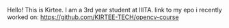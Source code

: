 Hello! This is Kirtee. I am a 3rd year student at IIITA.
link to my epo i recently worked on: https://github.com/KIRTEE-TECH/opencv-course 
